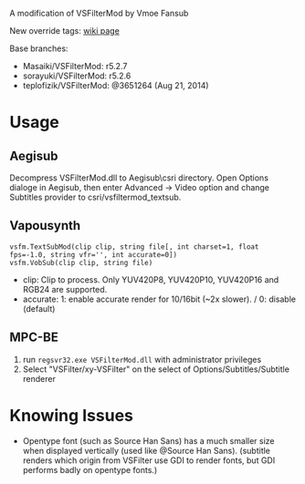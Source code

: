 A modification of VSFilterMod by Vmoe Fansub

New override tags: [wiki page](https://github.com/computerfan/VSFilterMod/wiki)

Base branches:
* Masaiki/VSFilterMod: r5.2.7
* sorayuki/VSFilterMod: r5.2.6
* teplofizik/VSFilterMod: @3651264 (Aug 21, 2014)

Usage
=====
## Aegisub
Decompress VSFilterMod.dll to Aegisub\csri directory. Open Options dialoge in Aegisub, then enter Advanced -> Video option and change Subtitles provider to csri/vsfiltermod_textsub.

## Vapousynth
    vsfm.TextSubMod(clip clip, string file[, int charset=1, float fps=-1.0, string vfr='', int accurate=0])
    vsfm.VobSub(clip clip, string file)

* clip: Clip to process. Only YUV420P8, YUV420P10, YUV420P16 and RGB24 are supported.
* accurate: 1: enable accurate render for 10/16bit (~2x slower). / 0: disable (default)

## MPC-BE
1. run `regsvr32.exe VSFilterMod.dll` with administrator privileges
2. Select "VSFilter/xy-VSFilter" on the select of Options/Subtitles/Subtitle renderer

Knowing Issues
=====
* Opentype font (such as Source Han Sans) has a much smaller size when displayed vertically (used like @Source Han Sans). (subtitle renders which origin from VSFilter use GDI to render fonts, but GDI performs badly on opentype fonts.)
